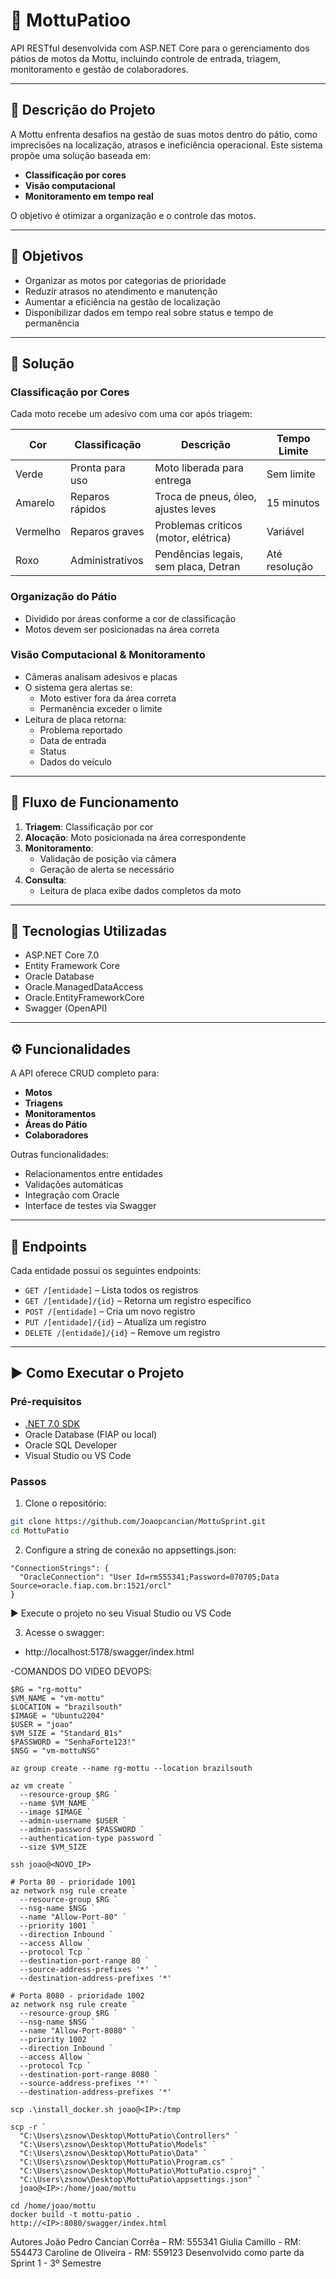 # 🚀 MottuPatioo

API RESTful desenvolvida com ASP.NET Core para o gerenciamento dos pátios de motos da Mottu, incluindo controle de entrada, triagem, monitoramento e gestão de colaboradores.

---

## 🧾 Descrição do Projeto

A Mottu enfrenta desafios na gestão de suas motos dentro do pátio, como imprecisões na localização, atrasos e ineficiência operacional. Este sistema propõe uma solução baseada em:

- **Classificação por cores**
- **Visão computacional**
- **Monitoramento em tempo real**

O objetivo é otimizar a organização e o controle das motos.

---

## 🎯 Objetivos

- Organizar as motos por categorias de prioridade
- Reduzir atrasos no atendimento e manutenção
- Aumentar a eficiência na gestão de localização
- Disponibilizar dados em tempo real sobre status e tempo de permanência

---

## 🧩 Solução

### Classificação por Cores

Cada moto recebe um adesivo com uma cor após triagem:

| Cor     | Classificação             | Descrição                             | Tempo Limite        |
|---------|---------------------------|----------------------------------------|---------------------|
| Verde   | Pronta para uso           | Moto liberada para entrega             | Sem limite          |
| Amarelo | Reparos rápidos           | Troca de pneus, óleo, ajustes leves    | 15 minutos          |
| Vermelho| Reparos graves            | Problemas críticos (motor, elétrica)   | Variável            |
| Roxo    | Administrativos           | Pendências legais, sem placa, Detran   | Até resolução       |

### Organização do Pátio

- Dividido por áreas conforme a cor de classificação
- Motos devem ser posicionadas na área correta

### Visão Computacional & Monitoramento

- Câmeras analisam adesivos e placas
- O sistema gera alertas se:
  - Moto estiver fora da área correta
  - Permanência exceder o limite
- Leitura de placa retorna:
  - Problema reportado
  - Data de entrada
  - Status
  - Dados do veículo

---

## 🔁 Fluxo de Funcionamento

1. **Triagem**: Classificação por cor
2. **Alocação**: Moto posicionada na área correspondente
3. **Monitoramento**:
   - Validação de posição via câmera
   - Geração de alerta se necessário
4. **Consulta**:
   - Leitura de placa exibe dados completos da moto

---

## 🧪 Tecnologias Utilizadas

- ASP.NET Core 7.0
- Entity Framework Core
- Oracle Database
- Oracle.ManagedDataAccess
- Oracle.EntityFrameworkCore
- Swagger (OpenAPI)

---

## ⚙️ Funcionalidades

A API oferece CRUD completo para:

- **Motos**
- **Triagens**
- **Monitoramentos**
- **Áreas do Pátio**
- **Colaboradores**

Outras funcionalidades:
- Relacionamentos entre entidades
- Validações automáticas
- Integração com Oracle
- Interface de testes via Swagger

---

## 🔗 Endpoints

Cada entidade possui os seguintes endpoints:

- `GET /[entidade]` – Lista todos os registros
- `GET /[entidade]/{id}` – Retorna um registro específico
- `POST /[entidade]` – Cria um novo registro
- `PUT /[entidade]/{id}` – Atualiza um registro
- `DELETE /[entidade]/{id}` – Remove um registro

---

## ▶️ Como Executar o Projeto

### Pré-requisitos

- [.NET 7.0 SDK](https://dotnet.microsoft.com/en-us/download/dotnet/7.0)
- Oracle Database (FIAP ou local)
- Oracle SQL Developer
- Visual Studio ou VS Code

### Passos

1. Clone o repositório:

```bash
git clone https://github.com/Joaopcancian/MottuSprint.git
cd MottuPatio
```
2. Configure a string de conexão no appsettings.json:
```
"ConnectionStrings": {
  "OracleConnection": "User Id=rm555341;Password=070705;Data Source=oracle.fiap.com.br:1521/orcl"
}
```
▶️ Execute o projeto no seu Visual Studio ou VS Code

3. Acesse o swagger:
- http://localhost:5178/swagger/index.html

-COMANDOS DO VIDEO DEVOPS:
```
$RG = "rg-mottu"
$VM_NAME = "vm-mottu"
$LOCATION = "brazilsouth"
$IMAGE = "Ubuntu2204"
$USER = "joao"
$VM_SIZE = "Standard_B1s"
$PASSWORD = "SenhaForte123!"
$NSG = "vm-mottuNSG"

az group create --name rg-mottu --location brazilsouth

az vm create `
  --resource-group $RG `
  --name $VM_NAME `
  --image $IMAGE `
  --admin-username $USER `
  --admin-password $PASSWORD `
  --authentication-type password `
  --size $VM_SIZE

ssh joao@<NOVO_IP>

# Porta 80 - prioridade 1001
az network nsg rule create `
  --resource-group $RG `
  --nsg-name $NSG `
  --name "Allow-Port-80" `
  --priority 1001 `
  --direction Inbound `
  --access Allow `
  --protocol Tcp `
  --destination-port-range 80 `
  --source-address-prefixes '*' `
  --destination-address-prefixes '*'

# Porta 8080 - prioridade 1002
az network nsg rule create `
  --resource-group $RG `
  --nsg-name $NSG `
  --name "Allow-Port-8080" `
  --priority 1002 `
  --direction Inbound `
  --access Allow `
  --protocol Tcp `
  --destination-port-range 8080 `
  --source-address-prefixes '*' `
  --destination-address-prefixes '*'

scp .\install_docker.sh joao@<IP>:/tmp

scp -r `
  "C:\Users\zsnow\Desktop\MottuPatio\Controllers" `
  "C:\Users\zsnow\Desktop\MottuPatio\Models" `
  "C:\Users\zsnow\Desktop\MottuPatio\Data" `
  "C:\Users\zsnow\Desktop\MottuPatio\Program.cs" `
  "C:\Users\zsnow\Desktop\MottuPatio\MottuPatio.csproj" `
  "C:\Users\zsnow\Desktop\MottuPatio\appsettings.json" `
  joao@<IP>:/home/joao/mottu

cd /home/joao/mottu
docker build -t mottu-patio .
http://<IP>:8080/swagger/index.html

```
Autores
João Pedro Cancian Corrêa – RM: 555341
Giulia Camillo - RM: 554473
Caroline de Oliveira - RM: 559123
Desenvolvido como parte da Sprint 1 - 3º Semestre
